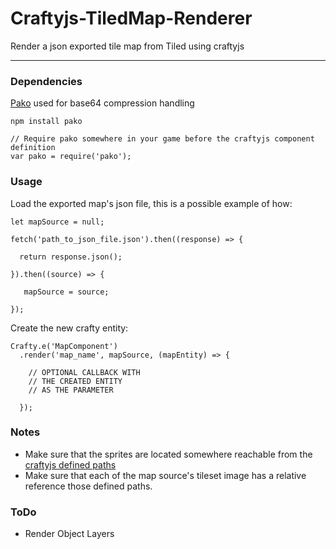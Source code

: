 # Craftyjs-TiledMap-Renderer
Render a json exported tile map from Tiled using craftyjs

***

### Dependencies
[Pako](https://github.com/nodeca/pako) used for base64 compression handling
```
npm install pako
```
```
// Require pako somewhere in your game before the craftyjs component definition
var pako = require('pako');
```

### Usage
Load the exported map's json file, this is a possible example of how:
```
let mapSource = null;

fetch('path_to_json_file.json').then((response) => {

  return response.json();

}).then((source) => {

   mapSource = source;

});
```

Create the new crafty entity:
```
Crafty.e('MapComponent')
  .render('map_name', mapSource, (mapEntity) => {

    // OPTIONAL CALLBACK WITH
    // THE CREATED ENTITY
    // AS THE PARAMETER

  });
```

### Notes
- Make sure that the sprites are located somewhere reachable from the [craftyjs defined paths](http://craftyjs.com/api/Crafty-paths.html) 
- Make sure that each of the map source's tileset image has a relative reference those defined paths.

### ToDo
- Render Object Layers
